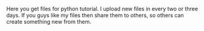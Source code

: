 Here you get files for python tutorial.
I upload new files in every two or three days.
If you guys like my files then share them to others, so others can create something new from them.
